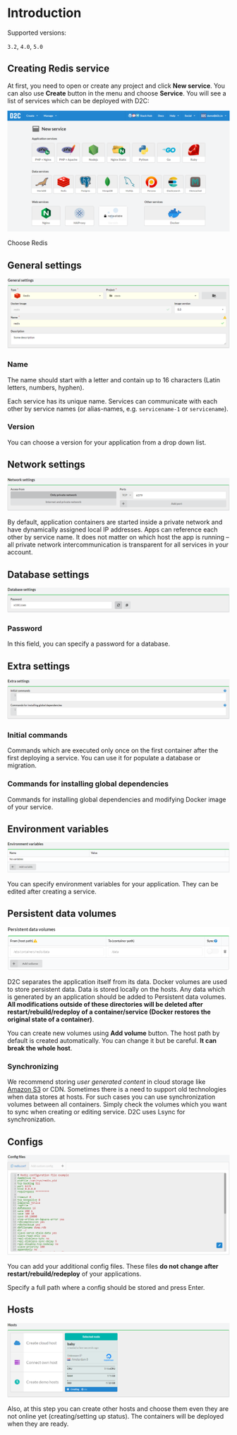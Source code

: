 # Introduction

Supported versions:

`3.2`, `4.0`, `5.0`

## Creating Redis service

At first, you need to open or create any project and click **New service**. You can also use **Create** button in the menu and choose **Service**. You will see a list of services which can be deployed with D2C:

![Create service](../../img/new_interface/create_service.png)

Choose Redis

## General settings

![Create redis service - general settings](../../img/new_interface/creating_service_redis_general_settings.png)

### Name

The name should start with a letter and contain up to 16 characters (Latin letters, numbers, hyphen).

Each service has its unique name. Services can communicate with each other by service names (or alias-names, e.g. `servicename-1` or `servicename`).

### Version

You can choose a version for your application from a drop down list.

## Network settings

![Create redis service - network settings](../../img/new_interface/creating_service_redis_network_settings.png)

By default, application containers are started inside a private network and have dynamically assigned local IP addresses. Apps can reference each other by service name. It does not matter on which host the app is running – all private network intercommunication is transparent for all services in your account.

## Database settings

![Create redis service - application settings](../../img/new_interface/creating_service_redis_database_settings.png)

### Password

In this field, you can specify a password for a database.

## Extra settings

![Create redis service - extra settings](../../img/new_interface/creating_service_db_extra_settings.png)

### Initial commands

Commands which are executed only once on the first container after the first deploying a service. You can use it for populate a database or migration.

### Commands for installing global dependencies

Commands for installing global dependencies and modifying Docker image of your service.

## Environment variables

![Create service - environment variables](../../img/new_interface/creating_service_db_env.png)

You can specify environment variables for your application. They can be edited after creating a service.

## Persistent data volumes

![Create service - persistent data volumes](../../img/new_interface/creating_service_redis_volumes.png)

D2C separates the application itself from its data. Docker volumes are used to store persistent data. Data is stored locally on the hosts. Any data which is generated by an application should be added to Persistent data volumes. **All modifications outside of these directories will be deleted after restart/rebuild/redeploy of a container/service (Docker restores the original state of a container)**.

You can create new volumes using **Add volume** button.
The host path by default is created automatically. You can change it but be careful. **It can break the whole host**.

### Synchronizing

We recommend storing _user generated content_ in cloud storage like [Amazon S3](https://aws.amazon.com/s3/) or CDN. Sometimes there is a need to support old technologies when data stores at hosts. For such cases you can use synchronization volumes between all containers. Simply check the volumes which you want to sync when creating or editing service. D2C uses Lsync for synchronization.

## Configs

![Create service - configs](../../img/new_interface/creating_service_redis_configs.png)

You can add your additional config files. These files **do not change after restart/rebuild/redeploy** of your applications.

Specify a full path where a config should be stored and press Enter.

## Hosts

![Create service - hosts](../../img/new_interface/creating_service_single_host.png)

Also, at this step you can create other hosts and choose them even they are not online yet (creating/setting up status). The containers will be deployed when they are ready.
